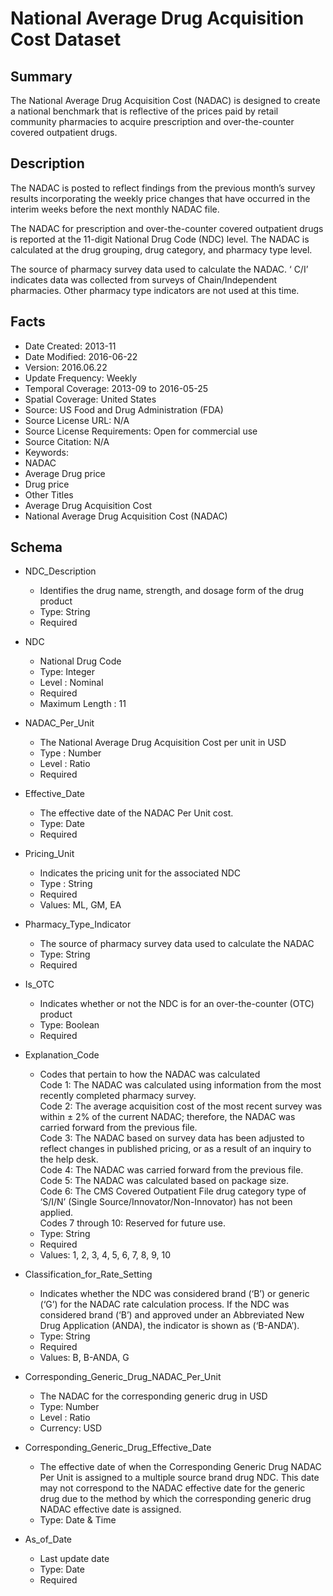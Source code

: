 # National Average Drug Acquisition Cost Dataset

## Summary
The National Average Drug Acquisition Cost (NADAC) is designed to create a national benchmark that is reflective of the prices paid by retail community pharmacies to acquire prescription and over-the-counter covered outpatient drugs.

## Description
The NADAC is posted to reflect findings from the previous month’s survey results incorporating the weekly price changes that have occurred in the interim weeks before the next monthly NADAC file.

The NADAC for prescription and over-the-counter covered outpatient drugs is reported at the 11-digit National Drug Code (NDC) level. The NADAC is calculated at the drug grouping, drug category, and pharmacy type level.

The source of pharmacy survey data used to calculate the NADAC. ‘ C/I’ indicates data was collected from surveys of Chain/Independent pharmacies. Other pharmacy type indicators are not used at this time.

## Facts
- Date Created: 2013-11
- Date Modified: 2016-06-22
- Version: 2016.06.22
- Update Frequency: Weekly
- Temporal Coverage: 2013-09 to 2016-05-25
- Spatial Coverage: United States
- Source: US Food and Drug Administration (FDA)
- Source License URL: N/A
- Source License Requirements: Open for commercial use
- Source Citation: N/A
- Keywords: 
 - NADAC
 - Average Drug price
 - Drug price
- Other Titles
 - Average Drug Acquisition Cost
 - National Average Drug Acquisition Cost (NADAC)

## Schema
- NDC_Description
  - Identifies the drug name, strength, and dosage form of the drug product 
  - Type: String
  - Required

- NDC
  - National Drug Code  
  - Type: Integer
  - Level : Nominal
  - Required
  - Maximum Length : 11 

- NADAC_Per_Unit
  - The National Average Drug Acquisition Cost per unit in USD
  - Type : Number
  - Level : Ratio
  - Required

- Effective_Date
  - The effective date of the NADAC Per Unit cost.
  - Type: Date
  - Required

- Pricing_Unit
  - Indicates the pricing unit for the associated NDC
  - Type : String
  - Required
  - Values: ML, GM, EA

- Pharmacy_Type_Indicator
  - The source of pharmacy survey data used to calculate the NADAC
  - Type: String
  - Required

- Is_OTC
  - Indicates whether or not the NDC is for an over-the-counter (OTC) product 
  - Type: Boolean
  - Required

- Explanation_Code

  - Codes that pertain to how the NADAC was calculated  
    Code 1: The NADAC was calculated using information from the most recently completed pharmacy survey.  
    Code 2: The average acquisition cost of the most recent survey was within ± 2% of the current NADAC; therefore, the NADAC was carried forward from the previous file.  
    Code 3: The NADAC based on survey data has been adjusted to reflect changes in published pricing, or as a result of an inquiry to the help desk.  
    Code 4: The NADAC was carried forward from the previous file.  
    Code 5: The NADAC was calculated based on package size.  
    Code 6: The CMS Covered Outpatient File drug category type of ‘S/I/N’ (Single Source/Innovator/Non-Innovator) has not been applied.  
    Codes 7 through 10: Reserved for future use.  
  - Type: String
  - Required
  - Values: 1, 2, 3, 4, 5, 6, 7, 8, 9, 10

- Classification_for_Rate_Setting
  - Indicates whether the NDC was considered brand (‘B’) or generic (‘G’) for the NADAC rate calculation process. If the NDC was considered brand (‘B’) and approved under an Abbreviated New Drug Application (ANDA), the indicator is shown as (‘B-ANDA’).
  - Type: String
  - Required
  - Values: B, B-ANDA, G

- Corresponding_Generic_Drug_NADAC_Per_Unit
  - The NADAC for the corresponding generic drug in USD
  - Type: Number
  - Level : Ratio
  - Currency:  USD

- Corresponding_Generic_Drug_Effective_Date
  - The effective date of when the Corresponding Generic Drug NADAC Per Unit is assigned to a multiple source brand drug NDC. This date may not correspond to the NADAC effective date for the generic drug due to the method by which the corresponding generic drug NADAC effective date is assigned.
  - Type: Date & Time

- As_of_Date
  - Last update date
  - Type: Date
  - Required
